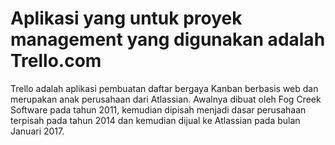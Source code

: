 # Aplikasi yang untuk proyek management yang digunakan adalah Trello.com
Trello adalah aplikasi pembuatan daftar bergaya Kanban berbasis web dan merupakan anak perusahaan dari Atlassian. 
Awalnya dibuat oleh Fog Creek Software pada tahun 2011, kemudian dipisah menjadi dasar perusahaan terpisah pada tahun 2014 
dan kemudian dijual ke Atlassian pada bulan Januari 2017.
